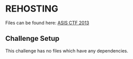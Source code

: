 # REHOSTING

Files can be found here: [ASIS CTF 2013](https://shell-storm.org/repo/CTF/ASIS-Final-2013/Cryptography/Encoding/)

## Challenge Setup
This challenge has no files which have any dependencies.